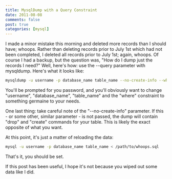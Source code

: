 ```yaml
--- 
title: MysqlDump with a Query Constraint
date: 2011-08-08
comments: false
post: true
categories: [mysql]
---
```

I made a minor mistake this morning and deleted more records than I should have; whoops. Rather than deleting records prior to July 1st which had not been completed, I deleted all records prior to July 1st; again, whoops. Of course I had a backup, but the question was, "How do I dump just the records I need?" Well, here's how: use the --query parameter with mysqldump. Here's what it looks like:

``` bash
mysqldump -u username -p database_name table_name --no-create-info --where="some_ids in (1,2,3,4,5) and completed_at is not null and start_at > '2011-07-01';" > ~/whoops.sql
```

You'll be prompted for you password, and you'll obviously want to change "username", "database_name", "table_name" and the "where" constraint to something germaine to your needs.

One last thing: take careful note of the "--no-create-info" parameter. If this - or some other, similar parameter - is not passed, the dump will contain "drop" and "create" commands for your table. This is likely the exact opposite of what you want.

At this point, it's just a matter of reloading the data:

``` bash
mysql -u username -p database_name table_name < /path/to/whoops.sql
```

That's it, you should be set.

If this post has been useful, I hope it's not because you wiped out some data like I did.

